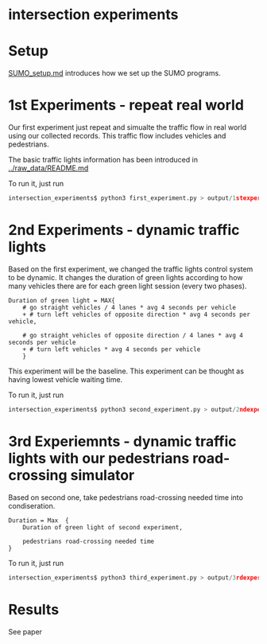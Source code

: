 # intersection experiments

# Setup

[SUMO_setup.md](SUMO_setup.md) introduces how we set up the SUMO programs.

# 1st Experiments - repeat real world

Our first experiment just repeat and simualte the traffic flow in real world using our collected records. This traffic flow includes vehicles and pedestrians. 

The basic traffic lights information has been introduced in [../raw_data/README.md](../raw_data/README.md)

To run it, just run
```python
intersection_experiments$ python3 first_experiment.py > output/1stexperiment.runlog.timestamp.md
```

# 2nd Experiments - dynamic traffic lights 

Based on the first experiment, we changed the traffic lights control system to be dynamic. It changes the duration of green lights according to how many vehicles there are for each green light session (every two phases).

```
Duration of green light = MAX{ 
    # go straight vehicles / 4 lanes * avg 4 seconds per vehicle 
    + # turn left vehicles of opposite direction * avg 4 seconds per vehicle, 
    
    # go straight vehicles of opposite direction / 4 lanes * avg 4 seconds per vehicle 
    + # turn left vehicles * avg 4 seconds per vehicle
    }
```

This experiment will be the baseline. This experiment can be thought as having lowest vehicle waiting time.


To run it, just run
```python
intersection_experiments$ python3 second_experiment.py > output/2ndexperiment.runlog.timestamp.md
```

# 3rd Experiemnts - dynamic traffic lights with our pedestrians road-crossing simulator

Based on second one, take pedestrians road-crossing needed time into condiseration. 

```
Duration = Max  {
    Duration of green light of second experiment,

    pedestrians road-crossing needed time
}
```


To run it, just run
```python
intersection_experiments$ python3 third_experiment.py > output/3rdexperiment.runlog.timestamp.md
```

# Results 

See paper


